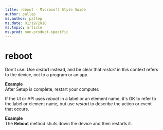 ```yaml
---
title: reboot - Microsoft Style Guide
author: pallep
ms.author: pallep
ms.date: 01/19/2018
ms.topic: article
ms.prod: non-product-specific
---
```


# reboot

Don't use. Use *restart* instead, and be clear that *restart* in this context refers to the device, not to a program or an app.

**Example**  
After Setup is complete, restart your computer.

If the UI or API uses *reboot* in a label or an element name, it's OK to refer to the label or element name, but use *restart* to describe the action or event that occurs.

**Example**  
The **Reboot** method shuts down the device and then restarts it.

